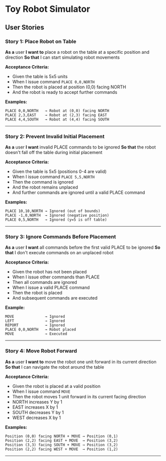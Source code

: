 # Toy Robot Simulator

## User Stories

### Story 1: Place Robot on Table

**As a** user
**I want to** place a robot on the table at a specific position and direction
**So that** I can start simulating robot movements

**Acceptance Criteria:**

- Given the table is 5x5 units
- When I issue command `PLACE 0,0,NORTH`
- Then the robot is placed at position (0,0) facing NORTH
- And the robot is ready to accept further commands

**Examples:**

```
PLACE 0,0,NORTH   → Robot at (0,0) facing NORTH
PLACE 2,3,EAST    → Robot at (2,3) facing EAST
PLACE 4,4,SOUTH   → Robot at (4,4) facing SOUTH
```

---

### Story 2: Prevent Invalid Initial Placement

**As a** user
**I want** invalid PLACE commands to be ignored
**So that** the robot doesn't fall off the table during initial placement

**Acceptance Criteria:**

- Given the table is 5x5 (positions 0-4 are valid)
- When I issue command `PLACE 5,5,NORTH`
- Then the command is ignored
- And the robot remains unplaced
- And further commands are ignored until a valid PLACE command

**Examples:**

```
PLACE 10,10,NORTH → Ignored (out of bounds)
PLACE -1,0,NORTH  → Ignored (negative position)
PLACE 0,5,NORTH   → Ignored (y=5 is off table)
```

---

### Story 3: Ignore Commands Before Placement

**As a** user
**I want** all commands before the first valid PLACE to be ignored
**So that** I don't execute commands on an unplaced robot

**Acceptance Criteria:**

- Given the robot has not been placed
- When I issue other commands than PLACE
- Then all commands are ignored
- When I issue a valid PLACE command
- Then the robot is placed
- And subsequent commands are executed

**Example:**

```
MOVE              → Ignored
LEFT              → Ignored
REPORT            → Ignored
PLACE 0,0,NORTH   → Robot placed
MOVE              → Executed
```

---

### Story 4: Move Robot Forward

**As a** user
**I want to** move the robot one unit forward in its current direction
**So that** I can navigate the robot around the table

**Acceptance Criteria:**

- Given the robot is placed at a valid position
- When I issue command `MOVE`
- Then the robot moves 1 unit forward in its current facing direction
- NORTH increases Y by 1
- EAST increases X by 1
- SOUTH decreases Y by 1
- WEST decreases X by 1

**Examples:**

```
Position (0,0) facing NORTH + MOVE → Position (0,1)
Position (2,2) facing EAST + MOVE  → Position (3,2)
Position (3,3) facing SOUTH + MOVE → Position (3,2)
Position (2,2) facing WEST + MOVE  → Position (1,2)
```

---
